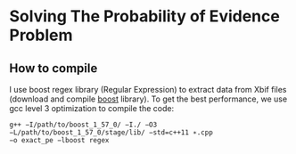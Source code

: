# Solving The Probability of Evidence Problem

## How to compile

I use boost regex library (Regular Expression) to extract data from Xbif files (download and compile [boost](http://www.boost.org) library). To get the best performance, we use gcc level 3 optimization to compile the code:
```
g++ −I/path/to/boost_1_57_0/ −I./ −O3 −L/path/to/boost_1_57_0/stage/lib/ −std=c++11 ∗.cpp 
−o exact_pe −lboost regex
```
